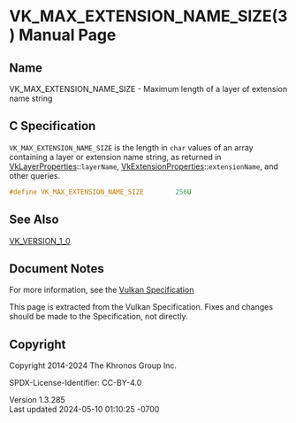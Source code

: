 # VK_MAX_EXTENSION_NAME_SIZE(3) Manual Page

## Name

VK_MAX_EXTENSION_NAME_SIZE - Maximum length of a layer of extension name
string



## <a href="#_c_specification" class="anchor"></a>C Specification

`VK_MAX_EXTENSION_NAME_SIZE` is the length in `char` values of an array
containing a layer or extension name string, as returned in
[VkLayerProperties](https://registry.khronos.org/vulkan/specs/1.3-extensions/man/html/VkLayerProperties.html)::`layerName`,
[VkExtensionProperties](https://registry.khronos.org/vulkan/specs/1.3-extensions/man/html/VkExtensionProperties.html)::`extensionName`,
and other queries.

``` c
#define VK_MAX_EXTENSION_NAME_SIZE        256U
```

## <a href="#_see_also" class="anchor"></a>See Also

[VK_VERSION_1_0](https://registry.khronos.org/vulkan/specs/1.3-extensions/man/html/VK_VERSION_1_0.html)

## <a href="#_document_notes" class="anchor"></a>Document Notes

For more information, see the <a
href="https://registry.khronos.org/vulkan/specs/1.3-extensions/html/vkspec.html#VK_MAX_EXTENSION_NAME_SIZE"
target="_blank" rel="noopener">Vulkan Specification</a>

This page is extracted from the Vulkan Specification. Fixes and changes
should be made to the Specification, not directly.

## <a href="#_copyright" class="anchor"></a>Copyright

Copyright 2014-2024 The Khronos Group Inc.

SPDX-License-Identifier: CC-BY-4.0

Version 1.3.285  
Last updated 2024-05-10 01:10:25 -0700
